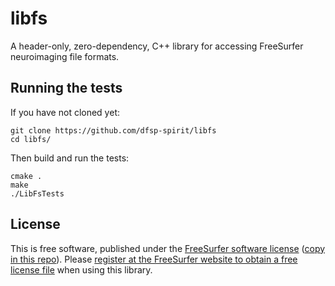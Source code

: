 # libfs
A header-only, zero-dependency, C++ library for accessing FreeSurfer neuroimaging file formats.


## Running the tests

If you have not cloned yet:

```
git clone https://github.com/dfsp-spirit/libfs
cd libfs/
```

Then build and run the tests:

```
cmake .
make
./LibFsTests
```

## License

This is free software, published under the [FreeSurfer software license](https://surfer.nmr.mgh.harvard.edu/fswiki/FreeSurferSoftwareLicense) ([copy in this repo](./LICENSE)). Please [register at the FreeSurfer website to obtain a free license file](https://surfer.nmr.mgh.harvard.edu/fswiki/License) when using this library.

